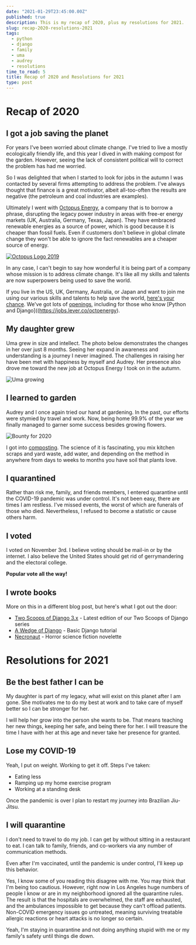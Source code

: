 ```yaml
---
date: "2021-01-29T23:45:00.00Z"
published: true
description: This is my recap of 2020, plus my resolutions for 2021.
slug: recap-2020-resolutions-2021
tags:
  - python
  - django
  - family
  - uma
  - audrey 
  - resolutions  
time_to_read: 5
title: Recap of 2020 and Resolutions for 2021
type: post
---
```


# Recap of 2020

## I got a job saving the planet

For years I've been worried about climate change. I've tried to live a mostly ecologically friendly life, and this year I dived in with making compost for the garden. However, seeing the lack of consistent political will to correct the problem has had me worried. 

So I was delighted that when I started to look for jobs in the autumn I was contacted by several firms attempting to address the problem. I've always thought that finance is a great motivator, albeit all-too-often the results are negative (the petroleum and coal industries are examples).

Ultimately I went with [Octopus Energy](https://octopus.energy/), a company that is to borrow a phrase, disrupting the legacy power industry in areas with free-er energy markets (UK, Australia, Germany, Texas, Japan). They have embraced renewable energies as a source of power, which is good because it is cheaper than fossil fuels. Even if customers don't believe in global climate change they won't be able to ignore the fact renewables are a cheaper source of energy.

[![Octopus Logo 2019](/images/octologo.png)](https://jobs.lever.co/octoenergy)

In any case, I can't begin to say how wonderful it is being part of a company whose mission is to address climate change. It's like all my skills and talents are now superpowers being used to save the world. 

If you live in the US, UK, Germany, Australia, or Japan and want to join me using our various skills and talents to help save the world, [here's your chance](https://jobs.lever.co/octoenergy). We've got lots of [openings](https://jobs.lever.co/octoenergy), including for those who know [Python and Django]((https://jobs.lever.co/octoenergy).

## My daughter grew

Uma grew in size and intellect. The photo below demonstrates the changes in her over just 8 months. Seeing her expand in awareness and understanding is a journey I never imagined. The challenges in raising her have been met with happiness by myself and Audrey. Her presence also drove me toward the new job at Octopus Energy I took on in the autumn.


![Uma growing](/images/uma-2020.png)

## I learned to garden

Audrey and I once again tried our hand at gardening. In the past, our efforts were stymied by travel and work. Now, being home 99.9% of the year we finally managed to garner some success besides growing flowers.

![Bounty for 2020](/images/bounty-2020.png)

I got into [composting](https://en.wikipedia.org/wiki/Compost). The science of it is fascinating, you mix kitchen scraps and yard waste, add water, and depending on the method in anywhere from days to weeks to months you have soil that plants love. 


## I quarantined

Rather than risk me, family, and friends members, I entered quarantine until the COVID-19 pandemic was under control. It's not been easy, there are times I am restless. I've missed events, the worst of which are funerals of those who died. Nevertheless, I refused to become a statistic or cause others harm.

## I voted

I voted on November 3rd. I believe voting should be mail-in or by the internet. I also believe the United States should get rid of gerrymandering and the electoral college.

**Popular vote all the way!**

## I wrote books

More on this in a different blog post, but here's what I got out the door:

- [Two Scoops of Django 3.x](https://www.feldroy.com/products/two-scoops-of-django-3-x) - Latest edition of our Two Scoops of Django series
- [A Wedge of Django](https://www.feldroy.com/collections/two-scoops-press/products/a-wedge-of-django) - Basic Django tutorial
- [Necronaut](https://www.feldroy.com/collections/impossible-hero-books/products/necronaut) - Horror science fiction novelette

# Resolutions for 2021

## Be the best father I can be

My daughter is part of my legacy, what will exist on this planet after I am gone. She motivates me to do my best at work and to take care of myself better so I can be stronger for her.

I will help her grow into the person she wants to be. That means teaching her new things, keeping her safe, and being there for her. I will treasure the time I have with her at this age and never take her presence for granted.

## Lose my COVID-19

Yeah, I put on weight. Working to get it off. Steps I've taken:

- Eating less
- Ramping up my home exercise program
- Working at a standing desk

Once the pandemic is over I plan to restart my journey into Brazilian Jiu-Jitsu.

## I will quarantine

I don't need to travel to do my job. I can get by without sitting in a restaurant to eat. I can talk to family, friends, and co-workers via any number of communication methods. 

Even after I'm vaccinated, until the pandemic is under control, I'll keep up this behavior.

Yes, I know some of you reading this disagree with me. You may think that I'm being too cautious. However, right now in Los Angeles huge numbers of people I know or are in my neighborhood ignored all the quarantine rules. The result is that the hospitals are overwhelmed, the staff are exhausted, and the ambulances impossible to get because they can't offload patients. Non-COVID emergency issues go untreated, meaning surviving treatable allergic reactions or heart attacks is no longer so certain.

Yeah, I'm staying in quarantine and not doing anything stupid with me or my family's safety until things die down.
